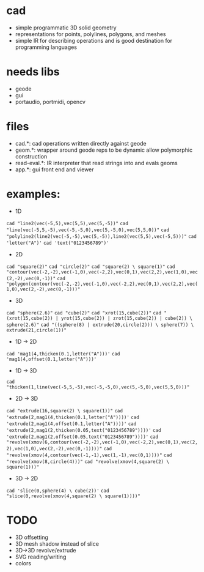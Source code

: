 # cad
* simple programmatic 3D solid geometry
* representations for points, polylines, polygons, and meshes
* simple IR for describing operations and is good destination for programming languages

# needs libs
* geode
* gui
* portaudio, portmidi, opencv

# files
* cad.*: cad operations written directly against geode
* geom.*: wrapper around geode reps to be dynamic allow polymorphic construction
* read-eval.*: IR interpreter that read strings into and evals geoms
* app.*: gui front end and viewer

# examples:

* 1D

```cad "line2(vec(-5,5),vec(5,5),vec(5,-5))"```
```cad "line(vec(-5,5,-5),vec(-5,-5,0),vec(5,-5,0),vec(5,5,0))"```
```cad "polyline2(line2(vec(-5,-5),vec(5,-5)),line2(vec(5,5),vec(-5,5)))"```
```cad 'letter("A")'```
```cad 'text("0123456789")'```

* 2D

```cad "square(2)"```
```cad "circle(2)"```
```cad "square(2) \ square(1)"```
```cad "contour(vec(-2,-2),vec(-1,0),vec(-2,2),vec(0,1),vec(2,2),vec(1,0),vec(2,-2),vec(0,-1))"```
```cad "polygon(contour(vec(-2,-2),vec(-1,0),vec(-2,2),vec(0,1),vec(2,2),vec(1,0),vec(2,-2),vec(0,-1)))"```

* 3D

```cad "sphere(2.6)"```
```cad "cube(2)"```
```cad "xrot(15,cube(2))"```
```cad "(xrot(15,cube(2)) | yrot(15,cube(2)) | zrot(15,cube(2)) | cube(2)) \ sphere(2.6)"```
```cad "((sphere(8) | extrude(20,circle(2))) \ sphere(7)) \ extrude(21,circle(1))"```

* 1D -> 2D

```cad 'mag1(4,thicken(0.1,letter("A")))'```
```cad 'mag1(4,offset(0.1,letter("A")))'```

* 1D -> 3D

```cad "thicken(1,line(vec(-5,5,-5),vec(-5,-5,0),vec(5,-5,0),vec(5,5,0)))"```

* 2D -> 3D

```cad "extrude(16,square(2) \ square(1))"```
```cad 'extrude(2,mag1(4,thicken(0.1,letter("A"))))'```
```cad 'extrude(2,mag1(4,offset(0.1,letter("A"))))'```
```cad 'extrude(2,mag1(2,thicken(0.05,text("0123456789"))))'```
```cad 'extrude(2,mag1(2,offset(0.05,text("0123456789"))))'```
```cad "revolve(xmov(6,contour(vec(-2,-2),vec(-1,0),vec(-2,2),vec(0,1),vec(2,2),vec(1,0),vec(2,-2),vec(0,-1))))"```
```cad "revolve(xmov(4,contour(vec(-1,-1),vec(1,-1),vec(0,1))))"```
```cad "revolve(xmov(8,circle(4)))"```
```cad "revolve(xmov(4,square(2) \ square(1)))"```

* 3D -> 2D

```cad 'slice(0,sphere(4) \ cube(2))'```
```cad "slice(0,revolve(xmov(4,square(2) \ square(1))))"```

# TODO

* 3D offsetting
* 3D mesh shadow instead of slice
* 3D->3D revolve/extrude
* SVG reading/writing
* colors
